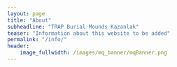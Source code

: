 ```yaml
---
layout: page
title: "About"
subheadline: "TRAP Burial Mounds Kazanlak"
teaser: "Information about this website to be added"
permalink: "/info/"
header:
    image_fullwidth: /images/mq_banner/mqBanner.png
---
```

